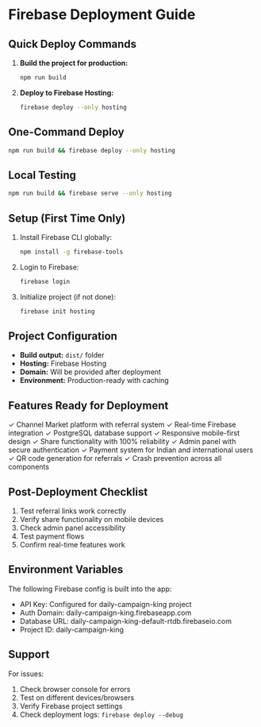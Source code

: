 # Firebase Deployment Guide

## Quick Deploy Commands

1. **Build the project for production:**
   ```bash
   npm run build
   ```

2. **Deploy to Firebase Hosting:**
   ```bash
   firebase deploy --only hosting
   ```

## One-Command Deploy
```bash
npm run build && firebase deploy --only hosting
```

## Local Testing
```bash
npm run build && firebase serve --only hosting
```

## Setup (First Time Only)

1. Install Firebase CLI globally:
   ```bash
   npm install -g firebase-tools
   ```

2. Login to Firebase:
   ```bash
   firebase login
   ```

3. Initialize project (if not done):
   ```bash
   firebase init hosting
   ```

## Project Configuration

- **Build output:** `dist/` folder
- **Hosting:** Firebase Hosting
- **Domain:** Will be provided after deployment
- **Environment:** Production-ready with caching

## Features Ready for Deployment

✓ Channel Market platform with referral system
✓ Real-time Firebase integration
✓ PostgreSQL database support
✓ Responsive mobile-first design
✓ Share functionality with 100% reliability
✓ Admin panel with secure authentication
✓ Payment system for Indian and international users
✓ QR code generation for referrals
✓ Crash prevention across all components

## Post-Deployment Checklist

1. Test referral links work correctly
2. Verify share functionality on mobile devices
3. Check admin panel accessibility
4. Test payment flows
5. Confirm real-time features work

## Environment Variables

The following Firebase config is built into the app:
- API Key: Configured for daily-campaign-king project
- Auth Domain: daily-campaign-king.firebaseapp.com
- Database URL: daily-campaign-king-default-rtdb.firebaseio.com
- Project ID: daily-campaign-king

## Support

For issues:
1. Check browser console for errors
2. Test on different devices/browsers
3. Verify Firebase project settings
4. Check deployment logs: `firebase deploy --debug`
